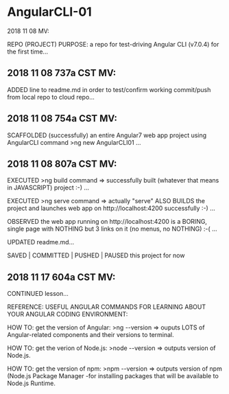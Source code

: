 # AngularCLI-01
2018 11 08 MV:

REPO (PROJECT) PURPOSE: a repo for test-driving Angular CLI (v7.0.4) for the first time... 

## 2018 11 08 737a CST MV: 
ADDED line to readme.md in order to test/confirm working commit/push from local repo to cloud repo... 

## 2018 11 08 754a CST MV: 
SCAFFOLDED (successfully) an entire Angular7 web app project using AngularCLI command >ng new AngularCLI01 ... 

## 2018 11 08 807a CST MV: 
EXECUTED >ng build      command    => successfully built (whatever that means in JAVASCRIPT) project :-) ... 

EXECUTED >ng serve      command  => actually "serve" ALSO BUILDS the project and launches web app on http://localhost:4200 successfully :-) ...

OBSERVED the web app running on http://localhost:4200 is a BORING, single page with NOTHING but 3 links on it (no menus, no NOTHING) :-( ...

UPDATED readme.md... 

SAVED | COMMITTED | PUSHED | PAUSED this project for now

## 2018 11 17 604a CST MV: 
CONTINUED lesson...

REFERENCE: USEFUL ANGULAR COMMANDS FOR LEARNING ABOUT YOUR ANGULAR CODING ENVIRONMENT: 

HOW TO: get the version of Angular:   >ng --version      => ouputs LOTS of Angular-related components and their versions to terminal.  

HOW TO: get the verion of Node.js:    >node --version    => outputs version of Node.js.

HOW TO: get the version of npm:       >npm --version     => outputs version of npm   (Node.js Package Manager -for installing packages that will be available to Node.js Runtime.


